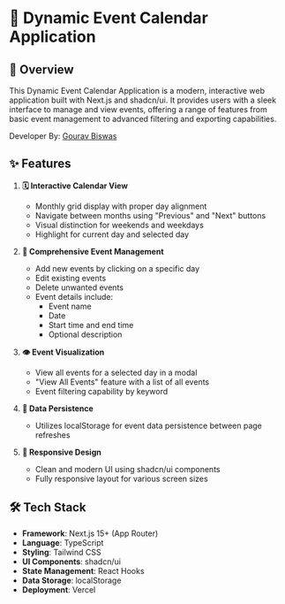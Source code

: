 # 📅 Dynamic Event Calendar Application

## 🌟 Overview

This Dynamic Event Calendar Application is a modern, interactive web application built with Next.js and shadcn/ui. It provides users with a sleek interface to manage and view events, offering a range of features from basic event management to advanced filtering and exporting capabilities.

Developer By: [Gourav Biswas](https://github.com/Gourav2205)

## ✨ Features

1. **🗓️ Interactive Calendar View**
   - Monthly grid display with proper day alignment
   - Navigate between months using "Previous" and "Next" buttons
   - Visual distinction for weekends and weekdays
   - Highlight for current day and selected day

2. **📝 Comprehensive Event Management**
   - Add new events by clicking on a specific day
   - Edit existing events
   - Delete unwanted events
   - Event details include:
     - Event name
     - Date
     - Start time and end time
     - Optional description

3. **👁️ Event Visualization**
   - View all events for a selected day in a modal
   - "View All Events" feature with a list of all events
   - Event filtering capability by keyword

4. **💾 Data Persistence**
   - Utilizes localStorage for event data persistence between page refreshes

5. **📱 Responsive Design**
   - Clean and modern UI using shadcn/ui components
   - Fully responsive layout for various screen sizes

## 🛠️ Tech Stack

- **Framework**: Next.js 15+ (App Router)
- **Language**: TypeScript
- **Styling**: Tailwind CSS
- **UI Components**: shadcn/ui
- **State Management**: React Hooks
- **Data Storage**: localStorage
- **Deployment**: Vercel



